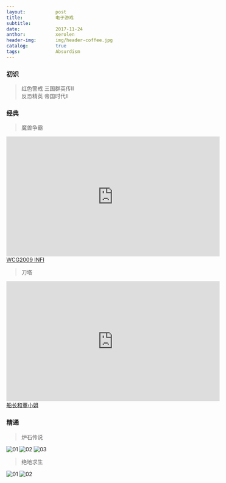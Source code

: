 ```yaml
---
layout:           post
title:            电子游戏
subtitle:         
date:             2017-11-24 
anthor:           xerolen
header-img:       img/header-coffee.jpg 	 
catalog:          true
tags:             Absurdism
---
```


### 初识

> 红色警戒 三国群英传II <br>
  反恐精英 帝国时代II

### 经典

> 魔兽争霸

<iframe width="560" height="315" src="https://www.youtube.com/embed/uGxMf9LexA0" frameborder="0" allowfullscreen></iframe>
<a href="https://www.youtube.com/watch?v=uGxMf9LexA0&t">WCG2009 INFI</a>

> 刀塔

<iframe width="560" height="315" src="https://www.youtube.com/embed/nw0xFJpurlw" frameborder="0" allowfullscreen></iframe>
<a href="https://www.youtube.com/watch?v=nw0xFJpurlw&t">船长和董小姐</a>

<!-- <img src="/i/eg_tulip.jpg"  alt="上海鲜花港 - 郁金香" /> -->

### 精通

> 炉石传说

![01](https://github.com/xerolen/xerolen.github.io/raw/master/img/Post/hs1.png)
![02](https://github.com/xerolen/xerolen.github.io/raw/master/img/Post/hs2.png)
![03](https://github.com/xerolen/xerolen.github.io/raw/master/img/Post/hs3.png)

> 绝地求生

![01](https://github.com/xerolen/xerolen.github.io/raw/master/img/Post/PUBG1.png)
![02](https://github.com/xerolen/xerolen.github.io/raw/master/img/Post/PUBG2.png)
